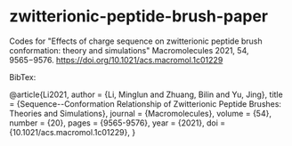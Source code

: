 # zwitterionic-peptide-brush-paper
Codes for "Effects of charge sequence on zwitterionic peptide brush conformation: theory and simulations"
Macromolecules 2021, 54, 9565−9576.
https://doi.org/10.1021/acs.macromol.1c01229

BibTex:

@article{Li2021,
author = {Li, Minglun and Zhuang, Bilin and Yu, Jing},
title = {Sequence--Conformation Relationship of Zwitterionic Peptide Brushes: Theories and Simulations},
journal = {Macromolecules},
volume = {54},
number = {20},
pages = {9565-9576},
year = {2021},
doi = {10.1021/acs.macromol.1c01229},
}


